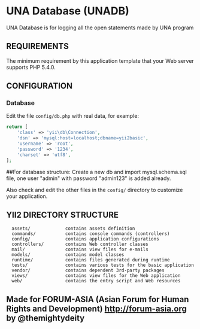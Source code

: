 UNA Database (UNADB)
================================

UNA Database is for logging all the open statements made by UNA program

REQUIREMENTS
------------

The minimum requirement by this application template that your Web server supports PHP 5.4.0.


CONFIGURATION
-------------

### Database

Edit the file `config/db.php` with real data, for example:

```php
return [
    'class' => 'yii\db\Connection',
    'dsn' => 'mysql:host=localhost;dbname=yii2basic',
    'username' => 'root',
    'password' => '1234',
    'charset' => 'utf8',
];
```

##For database structure:
Create a new db and import mysql.schema.sql file, one user "admin" with password "admin123" is added already.

Also check and edit the other files in the `config/` directory to customize your application.

YII2 DIRECTORY STRUCTURE
-------------------

      assets/             contains assets definition
      commands/           contains console commands (controllers)
      config/             contains application configurations
      controllers/        contains Web controller classes
      mail/               contains view files for e-mails
      models/             contains model classes
      runtime/            contains files generated during runtime
      tests/              contains various tests for the basic application
      vendor/             contains dependent 3rd-party packages
      views/              contains view files for the Web application
      web/                contains the entry script and Web resources


## Made for FORUM-ASIA (Asian Forum for Human Rights and Development) http://forum-asia.org by @themightydeity
